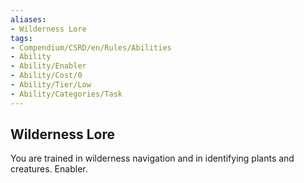 ```yaml
---
aliases:
- Wilderness Lore
tags:
- Compendium/CSRD/en/Rules/Abilities
- Ability
- Ability/Enabler
- Ability/Cost/0
- Ability/Tier/Low
- Ability/Categories/Task
---
```


  
## Wilderness Lore  
You are trained in wilderness navigation and in identifying plants and creatures. Enabler.